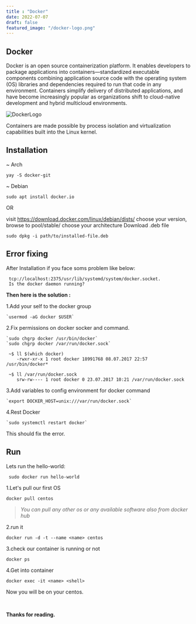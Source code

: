 ```yaml
---
title : "Docker"
date: 2022-07-07
draft: false
featured_image: "/docker-logo.png"
---
```



## Docker 


Docker is an open source containerization platform. It
enables developers to package applications into containers—standardized
executable components combining application source code with the
operating system (OS) libraries and dependencies required to run 
that code in any environment. Containers simplify delivery of
distributed applications, and have become increasingly popular 
as organizations shift to cloud-native development and hybrid 
multicloud environments.


![DockerLogo](/docker-logo.png)


Containers are made possible by process isolation and virtualization 
capabilities built into the Linux kernel.

## Installation 

~ Arch

`yay -S docker-git`

~ Debian

`sudo apt install docker.io`

OR

visit https://download.docker.com/linux/debian/dists/
choose your version, browse to pool/stable/ choose your architecture
Download .deb file

`sudo dpkg -i path/to/installed-file.deb`



## Error fixing

After Installation if you face soms problem like below: 

     tcp://localhost:2375/usr/lib/systemd/system/docker.socket.
     Is the docker daemon running?

**Then here is the solution :**

 1.Add your self to the docker group

    `usermod -aG docker $USER`

 2.Fix permissions on docker socker and command.

    `sudo chgrp docker /usr/bin/docker`
    `sudo chgrp docker /var/run/docker.sock`

     ~$ ll $(which docker)
        -rwxr-xr-x 1 root docker 18991768 08.07.2017 22:57 /usr/bin/docker*

     ~$ ll /var/run/docker.sock
        srw-rw---- 1 root docker 0 23.07.2017 10:21 /var/run/docker.sock

 3.Add variables to config environment for docker command

    `export DOCKER_HOST=unix:///var/run/docker.sock`

 4.Rest Docker

    `sudo systemctl restart docker`


This should fix the error.



## Run

Lets run the hello-world:
  
	 sudo docker run hello-world


1.Let's pull our first OS

	docker pull centos

  >*You can pull any other os or any available software also from docker hub*



2.run it 

	docker run -d -t --name <name> centos

3.check our container is running or not

	docker ps

4.Get into container

	docker exec -it <name> <shell>

Now you will be on your centos.


<br>

**Thanks for reading.**
